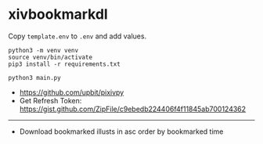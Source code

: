 # xivbookmarkdl

Copy `template.env` to `.env` and add values.

```
python3 -m venv venv
source venv/bin/activate
pip3 install -r requirements.txt

python3 main.py
```

- <https://github.com/upbit/pixivpy>
- Get Refresh Token: <https://gist.github.com/ZipFile/c9ebedb224406f4f11845ab700124362>

---

- Download bookmarked illusts in asc order by bookmarked time
